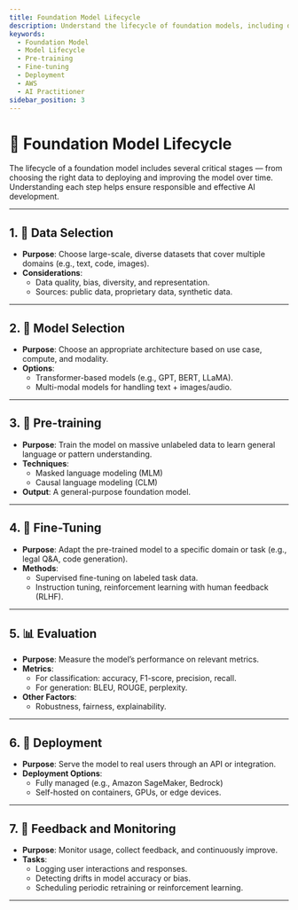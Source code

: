 ```yaml
---
title: Foundation Model Lifecycle
description: Understand the lifecycle of foundation models, including data selection, model selection, pre-training, fine-tuning, and deployment, for the AWS AI Practitioner exam.
keywords:
  - Foundation Model
  - Model Lifecycle
  - Pre-training
  - Fine-tuning
  - Deployment
  - AWS
  - AI Practitioner
sidebar_position: 3
---
```


# 🔄 Foundation Model Lifecycle

The lifecycle of a foundation model includes several critical stages — from choosing the right data to deploying and improving the model over time. Understanding each step helps ensure responsible and effective AI development.

---

## 1. 📂 Data Selection
- **Purpose**: Choose large-scale, diverse datasets that cover multiple domains (e.g., text, code, images).
- **Considerations**:
  - Data quality, bias, diversity, and representation.
  - Sources: public data, proprietary data, synthetic data.

---

## 2. 🧠 Model Selection
- **Purpose**: Choose an appropriate architecture based on use case, compute, and modality.
- **Options**:
  - Transformer-based models (e.g., GPT, BERT, LLaMA).
  - Multi-modal models for handling text + images/audio.

---

## 3. 🚀 Pre-training
- **Purpose**: Train the model on massive unlabeled data to learn general language or pattern understanding.
- **Techniques**:
  - Masked language modeling (MLM)
  - Causal language modeling (CLM)
- **Output**: A general-purpose foundation model.

---

## 4. 🎯 Fine-Tuning
- **Purpose**: Adapt the pre-trained model to a specific domain or task (e.g., legal Q&A, code generation).
- **Methods**:
  - Supervised fine-tuning on labeled task data.
  - Instruction tuning, reinforcement learning with human feedback (RLHF).

---

## 5. 📊 Evaluation
- **Purpose**: Measure the model’s performance on relevant metrics.
- **Metrics**:
  - For classification: accuracy, F1-score, precision, recall.
  - For generation: BLEU, ROUGE, perplexity.
- **Other Factors**:
  - Robustness, fairness, explainability.

---

## 6. 🚢 Deployment
- **Purpose**: Serve the model to real users through an API or integration.
- **Deployment Options**:
  - Fully managed (e.g., Amazon SageMaker, Bedrock)
  - Self-hosted on containers, GPUs, or edge devices.

---

## 7. 🔁 Feedback and Monitoring
- **Purpose**: Monitor usage, collect feedback, and continuously improve.
- **Tasks**:
  - Logging user interactions and responses.
  - Detecting drifts in model accuracy or bias.
  - Scheduling periodic retraining or reinforcement learning.

---

